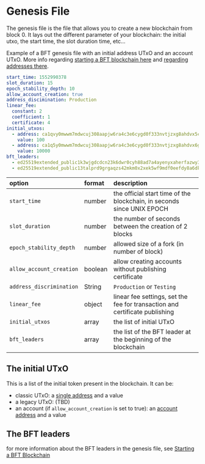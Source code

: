 # Genesis File

The genesis file is the file that allows you to create a new blockchain
from block 0. It lays out the different parameter of your blockchain:
the initial utxo, the start time, the slot duration time, etc...

Example of a BFT genesis file with an initial address UTxO and an account UTxO.
More info regarding [starting a BFT blockchain here](./starting_bft_blockchain.md)
and [regarding addresses there](./cli_address.md).

```yaml
start_time: 1552990378
slot_duration: 15
epoch_stability_depth: 10
allow_account_creation: true
address_discimination: Production
linear_fee:
  constant: 2
  coefficient: 1
  certificate: 4
initial_utxos:
  - address: ca1qvy0mwwm7mdwcuj308aapjw6ra4c3e6cygd0f333nvtjzxg8ahdvx5c3cy4
    value: 100
  - address: ca1q5y0mwwm7mdwcuj308aapjw6ra4c3e6cygd0f333nvtjzxg8ahdvx6g5gwu
    value: 10000
bft_leaders:
  - ed25519extended_public1k3wjgdcdcn23k6dwr0cyh88ad7a4ayenyxaherfazwy363pyy8wqppn7j3
  - ed25519extended_public13talprd9grgaqzs42mkm0x2xek5wf9mdf0eefdy8a6dk5grka2gstrp3en
```

| option | format | description |
|:-------|:-------|:------------|
| `start_time` | number | the official start time of the blockchain, in seconds since UNIX EPOCH |
| `slot_duration` | number | the number of seconds between the creation of 2 blocks |
| `epoch_stability_depth` | number | allowed size of a fork (in number of block) |
| `allow_account_creation` | boolean | allow creating accounts without publishing certificate |
| `address_discrimination` | String | `Production` or `Testing` |
| `linear_fee` | object | linear fee settings, set the fee for transaction and certificate publishing |
| `initial_utxos` | array | the list of initial UTxO |
| `bft_leaders` | array | the list of the BFT leader at the beginning of the blockchain |

## The initial UTxO

This is a list of the initial token present in the blockchain. It can be:

* classic UTxO: a [single address](./cli_address.md#address-for-utxo) and a value
* a legacy UTxO: (TBD)
* an account (if `allow_account_creation` is set to true): an
  [account address](./cli_address.md#address-for-account) and a value

## The BFT leaders

for more information about the BFT leaders in the genesis file, see
[Starting a BFT Blockchain](./starting_bft_blockchain.md)

